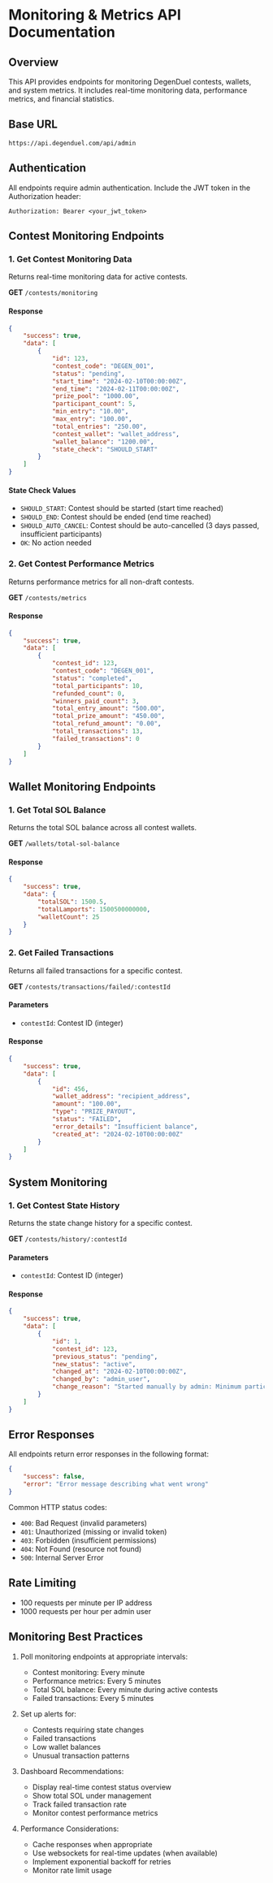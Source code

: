 # Monitoring & Metrics API Documentation

## Overview
This API provides endpoints for monitoring DegenDuel contests, wallets, and system metrics. It includes real-time monitoring data, performance metrics, and financial statistics.

## Base URL
```
https://api.degenduel.com/api/admin
```

## Authentication
All endpoints require admin authentication. Include the JWT token in the Authorization header:
```
Authorization: Bearer <your_jwt_token>
```

## Contest Monitoring Endpoints

### 1. Get Contest Monitoring Data
Returns real-time monitoring data for active contests.

**GET** `/contests/monitoring`

#### Response
```json
{
    "success": true,
    "data": [
        {
            "id": 123,
            "contest_code": "DEGEN_001",
            "status": "pending",
            "start_time": "2024-02-10T00:00:00Z",
            "end_time": "2024-02-11T00:00:00Z",
            "prize_pool": "1000.00",
            "participant_count": 5,
            "min_entry": "10.00",
            "max_entry": "100.00",
            "total_entries": "250.00",
            "contest_wallet": "wallet_address",
            "wallet_balance": "1200.00",
            "state_check": "SHOULD_START"
        }
    ]
}
```

#### State Check Values
- `SHOULD_START`: Contest should be started (start time reached)
- `SHOULD_END`: Contest should be ended (end time reached)
- `SHOULD_AUTO_CANCEL`: Contest should be auto-cancelled (3 days passed, insufficient participants)
- `OK`: No action needed

### 2. Get Contest Performance Metrics
Returns performance metrics for all non-draft contests.

**GET** `/contests/metrics`

#### Response
```json
{
    "success": true,
    "data": [
        {
            "contest_id": 123,
            "contest_code": "DEGEN_001",
            "status": "completed",
            "total_participants": 10,
            "refunded_count": 0,
            "winners_paid_count": 3,
            "total_entry_amount": "500.00",
            "total_prize_amount": "450.00",
            "total_refund_amount": "0.00",
            "total_transactions": 13,
            "failed_transactions": 0
        }
    ]
}
```

## Wallet Monitoring Endpoints

### 1. Get Total SOL Balance
Returns the total SOL balance across all contest wallets.

**GET** `/wallets/total-sol-balance`

#### Response
```json
{
    "success": true,
    "data": {
        "totalSOL": 1500.5,
        "totalLamports": 1500500000000,
        "walletCount": 25
    }
}
```

### 2. Get Failed Transactions
Returns all failed transactions for a specific contest.

**GET** `/contests/transactions/failed/:contestId`

#### Parameters
- `contestId`: Contest ID (integer)

#### Response
```json
{
    "success": true,
    "data": [
        {
            "id": 456,
            "wallet_address": "recipient_address",
            "amount": "100.00",
            "type": "PRIZE_PAYOUT",
            "status": "FAILED",
            "error_details": "Insufficient balance",
            "created_at": "2024-02-10T00:00:00Z"
        }
    ]
}
```

## System Monitoring

### 1. Get Contest State History
Returns the state change history for a specific contest.

**GET** `/contests/history/:contestId`

#### Parameters
- `contestId`: Contest ID (integer)

#### Response
```json
{
    "success": true,
    "data": [
        {
            "id": 1,
            "contest_id": 123,
            "previous_status": "pending",
            "new_status": "active",
            "changed_at": "2024-02-10T00:00:00Z",
            "changed_by": "admin_user",
            "change_reason": "Started manually by admin: Minimum participants reached"
        }
    ]
}
```

## Error Responses
All endpoints return error responses in the following format:

```json
{
    "success": false,
    "error": "Error message describing what went wrong"
}
```

Common HTTP status codes:
- `400`: Bad Request (invalid parameters)
- `401`: Unauthorized (missing or invalid token)
- `403`: Forbidden (insufficient permissions)
- `404`: Not Found (resource not found)
- `500`: Internal Server Error

## Rate Limiting
- 100 requests per minute per IP address
- 1000 requests per hour per admin user

## Monitoring Best Practices
1. Poll monitoring endpoints at appropriate intervals:
   - Contest monitoring: Every minute
   - Performance metrics: Every 5 minutes
   - Total SOL balance: Every minute during active contests
   - Failed transactions: Every 5 minutes

2. Set up alerts for:
   - Contests requiring state changes
   - Failed transactions
   - Low wallet balances
   - Unusual transaction patterns

3. Dashboard Recommendations:
   - Display real-time contest status overview
   - Show total SOL under management
   - Track failed transaction rate
   - Monitor contest performance metrics

4. Performance Considerations:
   - Cache responses when appropriate
   - Use websockets for real-time updates (when available)
   - Implement exponential backoff for retries
   - Monitor rate limit usage 